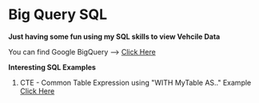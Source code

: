 # Big Query SQL
**Just having some fun using my SQL skills to view Vehcile Data**

You can find Google BigQuery --> [Click Here](https://cloud.google.com/bigquery)

**Interesting SQL Examples**
1. CTE - Common Table Expression using "WITH MyTable AS.." Example [Click Here](http://www.myline)
